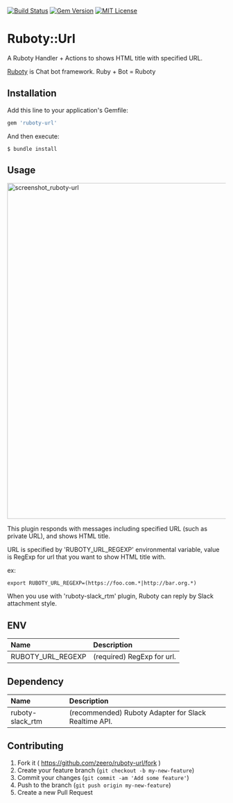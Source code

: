 [![Build Status](https://travis-ci.org/zeero/ruboty-url.svg?branch=master)](https://travis-ci.org/zeero/ruboty-url)
[![Gem Version](https://badge.fury.io/rb/ruboty-url.svg)](https://badge.fury.io/rb/ruboty-url)
[![MIT License](http://img.shields.io/badge/license-MIT-blue.svg?style=flat)](LICENSE.txt)

# Ruboty::Url

A Ruboty Handler + Actions to shows HTML title with specified URL.

[Ruboty](https://github.com/r7kamura/ruboty) is Chat bot framework. Ruby + Bot = Ruboty

## Installation

Add this line to your application's Gemfile:

```ruby
gem 'ruboty-url'
```

And then execute:

    $ bundle install

## Usage

<img width="773" alt="screenshot_ruboty-url" src="https://user-images.githubusercontent.com/105469/37564163-a3ef0bba-2ad3-11e8-886e-58f4c8d73957.png">

This plugin responds with messages including specified URL (such as private URL), and shows HTML title.

URL is specified by 'RUBOTY_URL_REGEXP' environmental variable, value is RegExp for url that you want to show HTML title with.

ex:

```
export RUBOTY_URL_REGEXP=(https://foo.com.*|http://bar.org.*)
```

When you use with 'ruboty-slack_rtm' plugin, Ruboty can reply by Slack attachment style.

## ENV

|Name|Description|
|:--|:--|
|RUBOTY_URL_REGEXP|(required) RegExp for url.|

## Dependency

|Name|Description|
|:--|:--|
|ruboty-slack_rtm|(recommended) Ruboty Adapter for Slack Realtime API.|

## Contributing

1. Fork it ( https://github.com/zeero/ruboty-url/fork )
2. Create your feature branch (`git checkout -b my-new-feature`)
3. Commit your changes (`git commit -am 'Add some feature'`)
4. Push to the branch (`git push origin my-new-feature`)
5. Create a new Pull Request

